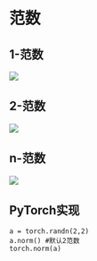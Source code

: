 
# 范数

## 1-范数

![](http://latex.codecogs.com/gif.latex?||x||=|x_1|+|x_2|+...+|x_n|)

## 2-范数

![](http://latex.codecogs.com/gif.latex?{||x||}_2={|x_1|}^2+{|x_2|}^2+...+{|x_n|}^2)

## n-范数

![](http://latex.codecogs.com/gif.latex?{||x||}_n={|x_1|}^n+{|x_2|}^n+...+{|x_n|}^n)

## PyTorch实现 

```
a = torch.randn(2,2)
a.norm() #默认2范数
torch.norm(a)
```
